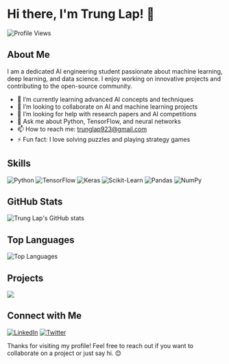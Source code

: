 # Hi there, I'm Trung Lap! 👋

![Profile Views](https://komarev.com/ghpvc/?username=trunglap923&color=blue)

## About Me

I am a dedicated AI engineering student passionate about machine learning, deep learning, and data science. I enjoy working on innovative projects and contributing to the open-source community.

- 🌱 I’m currently learning advanced AI concepts and techniques
- 👯 I’m looking to collaborate on AI and machine learning projects
- 🤔 I’m looking for help with research papers and AI competitions
- 💬 Ask me about Python, TensorFlow, and neural networks
- 📫 How to reach me: trunglap923@gmail.com
- ⚡ Fun fact: I love solving puzzles and playing strategy games

## Skills

![Python](https://img.shields.io/badge/-Python-blue?style=flat&logo=python)
![TensorFlow](https://img.shields.io/badge/-TensorFlow-orange?style=flat&logo=tensorflow)
![Keras](https://img.shields.io/badge/-Keras-red?style=flat&logo=keras)
![Scikit-Learn](https://img.shields.io/badge/-Scikit--Learn-yellow?style=flat&logo=scikit-learn)
![Pandas](https://img.shields.io/badge/-Pandas-blue?style=flat&logo=pandas)
![NumPy](https://img.shields.io/badge/-NumPy-lightblue?style=flat&logo=numpy)

## GitHub Stats

![Trung Lap's GitHub stats](https://github-readme-stats.vercel.app/api?username=trunglap923&show_icons=true&theme=radical)

## Top Languages

![Top Languages](https://github-readme-stats.vercel.app/api/top-langs/?username=trunglap923&layout=compact&theme=radical)

## Projects

<a href="https://github.com/vietnh1009/QuickDraw/">
  <!-- Change the `github-readme-stats.anuraghazra1.vercel.app` to `github-readme-stats.vercel.app`  -->
  <img align="center" src="https://github-readme-stats.anuraghazra1.vercel.app/api/pin/?username=trunglap923&repo=License-Plate-Recognition-YOLO-PaddleOCR&theme=radical" />
</a>

## Connect with Me

[![LinkedIn](https://img.shields.io/badge/-LinkedIn-blue?style=flat&logo=linkedin)](https://www.linkedin.com/in/trunglap923)
[![Twitter](https://img.shields.io/badge/-Twitter-blue?style=flat&logo=twitter)](https://twitter.com/trunglap923)

Thanks for visiting my profile! Feel free to reach out if you want to collaborate on a project or just say hi. 😊
